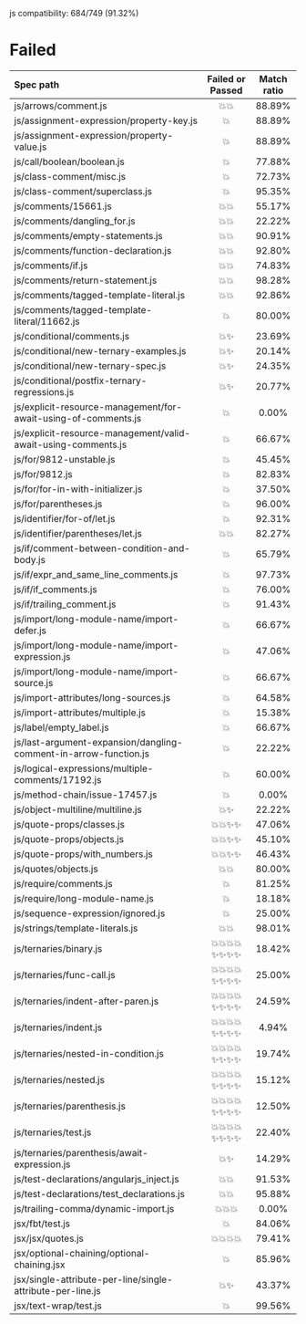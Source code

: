 js compatibility: 684/749 (91.32%)

# Failed

| Spec path | Failed or Passed | Match ratio |
| :-------- | :--------------: | :---------: |
| js/arrows/comment.js | 💥💥 | 88.89% |
| js/assignment-expression/property-key.js | 💥 | 88.89% |
| js/assignment-expression/property-value.js | 💥 | 88.89% |
| js/call/boolean/boolean.js | 💥 | 77.88% |
| js/class-comment/misc.js | 💥 | 72.73% |
| js/class-comment/superclass.js | 💥 | 95.35% |
| js/comments/15661.js | 💥💥 | 55.17% |
| js/comments/dangling_for.js | 💥💥 | 22.22% |
| js/comments/empty-statements.js | 💥💥 | 90.91% |
| js/comments/function-declaration.js | 💥💥 | 92.80% |
| js/comments/if.js | 💥💥 | 74.83% |
| js/comments/return-statement.js | 💥💥 | 98.28% |
| js/comments/tagged-template-literal.js | 💥💥 | 92.86% |
| js/comments/tagged-template-literal/11662.js | 💥 | 80.00% |
| js/conditional/comments.js | 💥✨ | 23.69% |
| js/conditional/new-ternary-examples.js | 💥✨ | 20.14% |
| js/conditional/new-ternary-spec.js | 💥✨ | 24.35% |
| js/conditional/postfix-ternary-regressions.js | 💥✨ | 20.77% |
| js/explicit-resource-management/for-await-using-of-comments.js | 💥 | 0.00% |
| js/explicit-resource-management/valid-await-using-comments.js | 💥 | 66.67% |
| js/for/9812-unstable.js | 💥 | 45.45% |
| js/for/9812.js | 💥 | 82.83% |
| js/for/for-in-with-initializer.js | 💥 | 37.50% |
| js/for/parentheses.js | 💥 | 96.00% |
| js/identifier/for-of/let.js | 💥 | 92.31% |
| js/identifier/parentheses/let.js | 💥💥 | 82.27% |
| js/if/comment-between-condition-and-body.js | 💥 | 65.79% |
| js/if/expr_and_same_line_comments.js | 💥 | 97.73% |
| js/if/if_comments.js | 💥 | 76.00% |
| js/if/trailing_comment.js | 💥 | 91.43% |
| js/import/long-module-name/import-defer.js | 💥 | 66.67% |
| js/import/long-module-name/import-expression.js | 💥 | 47.06% |
| js/import/long-module-name/import-source.js | 💥 | 66.67% |
| js/import-attributes/long-sources.js | 💥 | 64.58% |
| js/import-attributes/multiple.js | 💥 | 15.38% |
| js/label/empty_label.js | 💥 | 66.67% |
| js/last-argument-expansion/dangling-comment-in-arrow-function.js | 💥 | 22.22% |
| js/logical-expressions/multiple-comments/17192.js | 💥 | 60.00% |
| js/method-chain/issue-17457.js | 💥 | 0.00% |
| js/object-multiline/multiline.js | 💥✨ | 22.22% |
| js/quote-props/classes.js | 💥💥✨✨ | 47.06% |
| js/quote-props/objects.js | 💥💥✨✨ | 45.10% |
| js/quote-props/with_numbers.js | 💥💥✨✨ | 46.43% |
| js/quotes/objects.js | 💥💥 | 80.00% |
| js/require/comments.js | 💥 | 81.25% |
| js/require/long-module-name.js | 💥 | 18.18% |
| js/sequence-expression/ignored.js | 💥 | 25.00% |
| js/strings/template-literals.js | 💥💥 | 98.01% |
| js/ternaries/binary.js | 💥💥💥💥✨✨✨✨ | 18.42% |
| js/ternaries/func-call.js | 💥💥💥💥✨✨✨✨ | 25.00% |
| js/ternaries/indent-after-paren.js | 💥💥💥💥✨✨✨✨ | 24.59% |
| js/ternaries/indent.js | 💥💥💥💥✨✨✨✨ | 4.94% |
| js/ternaries/nested-in-condition.js | 💥💥💥💥✨✨✨✨ | 19.74% |
| js/ternaries/nested.js | 💥💥💥💥✨✨✨✨ | 15.12% |
| js/ternaries/parenthesis.js | 💥💥💥💥✨✨✨✨ | 12.50% |
| js/ternaries/test.js | 💥💥💥💥✨✨✨✨ | 22.40% |
| js/ternaries/parenthesis/await-expression.js | 💥✨ | 14.29% |
| js/test-declarations/angularjs_inject.js | 💥💥 | 91.53% |
| js/test-declarations/test_declarations.js | 💥💥 | 95.88% |
| js/trailing-comma/dynamic-import.js | 💥💥💥 | 0.00% |
| jsx/fbt/test.js | 💥 | 84.06% |
| jsx/jsx/quotes.js | 💥💥💥💥 | 79.41% |
| jsx/optional-chaining/optional-chaining.jsx | 💥 | 85.96% |
| jsx/single-attribute-per-line/single-attribute-per-line.js | 💥✨ | 43.37% |
| jsx/text-wrap/test.js | 💥 | 99.56% |
